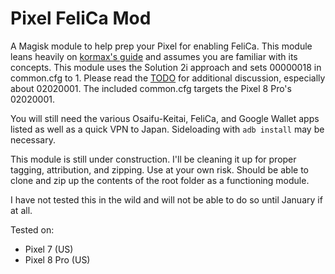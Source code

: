 # Pixel FeliCa Mod
A Magisk module to help prep your Pixel for enabling FeliCa. This module leans heavily on [kormax's guide](https://github.com/kormax/osaifu-keitai-google-pixel) and assumes you are familiar with its concepts. This module uses the Solution 2i approach and sets 00000018 in common.cfg to 1. Please read the [TODO](https://github.com/starks/PixelFeliCaMod/blob/main/TODO.md) for additional discussion, especially about 02020001. The included common.cfg targets the Pixel 8 Pro's 02020001.

You will still need the various Osaifu-Keitai, FeliCa, and Google Wallet apps listed as well as a quick VPN to Japan. Sideloading with `adb install` may be necessary.

This module is still under construction. I'll be cleaning it up for proper tagging, attribution, and zipping. Use at your own risk. Should be able to clone and zip up the contents of the root folder as a functioning module.

I have not tested this in the wild and will not be able to do so until January if at all.

Tested on:
* Pixel 7 (US)
* Pixel 8 Pro (US)
